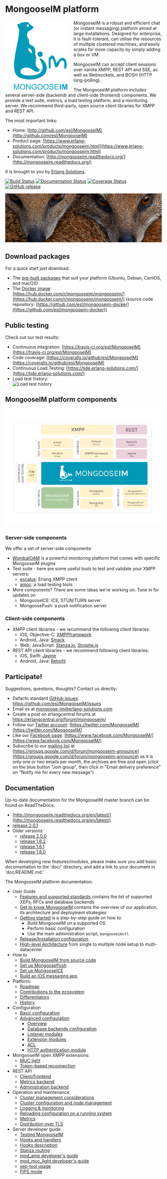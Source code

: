 # MongooseIM platform

<img align="left" src="doc/MongooseIM_logo.png" alt="MongooseIM platform's logo" style="padding-right: 20px;"/>

MongooseIM is a robust and efficient chat (or instant messaging) platform aimed at large installations. 
Designed for enterprise, it is fault-tolerant, can utilise the resources of multiple clustered machines, and easily scales for more capacity by simply adding a box or VM.

MongooseIM can accept client sessions over vanilla XMPP, REST API and SSE, as well as Websockets, and BOSH (HTTP long-polling).

The MongooseIM platform includes several server-side (backend) and client-side (frontend) components.
We provide a test suite, metrics, a load testing platform, and a monitoring server.
We recommend third-party, open source client libraries for XMPP and REST API.

The most important links:

* Home: [http://github.com/esl/MongooseIM](http://github.com/esl/MongooseIM)
* Product page: [https://www.erlang-solutions.com/products/mongooseim.html](https://www.erlang-solutions.com/products/mongooseim.html)
* Documentation: [http://mongooseim.readthedocs.org/](http://mongooseim.readthedocs.org/)

It is brought to you by [Erlang Solutions](https://www.erlang-solutions.com/).

[![Build Status](https://travis-ci.org/esl/MongooseIM.svg?branch=master)](https://travis-ci.org/esl/MongooseIM) [![Documentation Status](https://readthedocs.org/projects/mongooseim/badge/?version=latest)](http://mongooseim.readthedocs.org/en/latest/?badge=latest) [![Coverage Status](https://img.shields.io/coveralls/esl/MongooseIM.svg)](https://coveralls.io/r/esl/MongooseIM?branch=master) [![GitHub release](https://img.shields.io/github/release/esl/MongooseIM.svg)](https://github.com/esl/MongooseIM/releases)

<img src="doc/mongoose_top_banner_800.jpeg" alt="MongooseIM platform's mongooses faces" />

## Download packages

For a quick start just download:

* The [pre-built packages](https://www.erlang-solutions.com/resources/download.html) that suit your platform (Ubuntu, Debian, CentOS, and macOS)
* The [Docker image](https://hub.docker.com/r/mongooseim/mongooseim/): [https://hub.docker.com/r/mongooseim/mongooseim/](https://hub.docker.com/r/mongooseim/mongooseim/) (source code repository: [https://github.com/esl/mongooseim-docker](https://github.com/esl/mongooseim-docker))

## Public testing

Check out our test results:

* Continuous integration: [https://travis-ci.org/esl/MongooseIM](https://travis-ci.org/esl/MongooseIM)
* Code coverage: [https://coveralls.io/github/esl/MongooseIM](https://coveralls.io/github/esl/MongooseIM)
* Continuous Load Testing: [https://tide.erlang-solutions.com/](https://tide.erlang-solutions.com/)
* Load test history:  
  ![Load test history](https://tide.erlang-solutions.com/charts/bidaily_last_year.png)

## MongooseIM platform components

<img src="doc/MongooseIM_Platform_components.png" alt="MongooseIM platform schema" />

### Server-side components

We offer a set of server-side components:

* [WombatOAM](https://www.erlang-solutions.com/products/wombat-oam.html) is a powerful monitoring platform that comes with specific MongooseIM plugins
* Test suite - here are some useful tools to test and validate your XMPP servers:
    * [escalus](https://github.com/esl/escalus): Erlang XMPP client
    * [amoc](https://github.com/esl/amoc): a load testing tools
* More components? There are some ideas we're working on. Tune in for updates on
    * MongooseICE: ICE, STUN/TURN server
    * MongoosePush: a push notification server

### Client-side components

* XMPP client libraries - we recommend the following client libraries:
    * iOS, Objective-C: [XMPPframework](https://github.com/robbiehanson/XMPPFramework)
    * Android, Java: [Smack](https://github.com/igniterealtime/Smack)
    * Web, JavaScript: [Stanza.io](https://github.com/otalk/stanza.io), [Strophe.js](https://github.com/strophe/strophejs)
* REST API client libraries - we recommend following client libraries:
    * iOS, Swift: [Jayme](https://github.com/inaka/Jayme)
    * Android, Java: [Retrofit](https://github.com/square/retrofit)

## Participate!

Suggestions, questions, thoughts? Contact us directly:

* Defacto standard [GitHub issues](https://github.com/esl/MongooseIM/issues): https://github.com/esl/MongooseIM/issues
* Email us at <a href='mailto:mongoose-im@erlang-solutions.com'>mongoose-im@erlang-solutions.com</a>
* Create a post on erlangcentral forums at <a href='https://erlangcentral.org/forum/mongooseim/'>https://erlangcentral.org/forum/mongooseim/</a>
* Follow our [Twitter account](https://twitter.com/MongooseIM): [https://twitter.com/MongooseIM](https://twitter.com/MongooseIM)
* Like our [Facebook page](https://www.facebook.com/MongooseIM/): [https://www.facebook.com/MongooseIM/](https://www.facebook.com/MongooseIM/)
* Subscribe to our [mailing list](https://groups.google.com/d/forum/mongooseim-announce) at [https://groups.google.com/d/forum/mongooseim-announce](https://groups.google.com/d/forum/mongooseim-announce) as it is only one or two emails per month, the archives are free and open (click on the blue button "Join group", then click in "Email delivery preference" on "Notify me for every new message")

## Documentation

Up-to-date documentation for the MongooseIM master branch can be found on ReadTheDocs:

* [http://mongooseim.readthedocs.org/en/latest/](http://mongooseim.readthedocs.org/en/latest/)
* [release 2.0.1](http://mongooseim.readthedocs.org/en/2.0.1/)
* Older versions:
    * [release 2.0.0](http://mongooseim.readthedocs.org/en/2.0.0/)
    * [release 1.6.2](http://mongooseim.readthedocs.org/en/1.6.2/)
    * [release 1.6.1](http://mongooseim.readthedocs.org/en/1.6.1/)
    * [release 1.6.0](http://mongooseim.readthedocs.org/en/1.6.0/)


When developing new features/modules, please make sure you add basic documentation to the 'doc/' directory, and add a link to your document in 'doc/README.md.'

The MongooseIM platform documentation:

* User Guide
    * [Features and supported standards](doc/user-guide/Features-and-supported-standards.md) contains the list of supported XEPs, RFCs and database backends
    * [Get to know MongooseIM](doc/user-guide/Get-to-know-MongooseIM.md) contains the overview of our application, its architecture and deployment strategies
    * [Getting started](doc/user-guide/Getting-started.md) is a step-by-step guide on how to:
        * Build MongooseIM on a supported OS
        * Perform basic configuration
        * Use the main administration script, `mongooseimctl`
    * [Release/Installation configuration](doc/user-guide/release_config.md)
    * [High-level Architecture](doc/user-guide/MongooseIM-High-level-Architecture.md) from single to multiple node setup to multi-datacenter
* How to
    * [Build MongooseIM from source code](doc/user-guide/How-to-build.md)
    * [Set up MongoosePush](doc/user-guide/Push-notifications.md)
    * [Set up MongooseICE](doc/user-guide/ICE_tutorial.md)
    * [Build an iOS messaging app](doc/user-guide/iOS_tutorial.md)
* Platform:
    * [Roadmap](doc/Roadmap.md)
    * [Contributions to the ecosystem](doc/Contributions.md)
    * [Differentiators](doc/Differentiators.md)
    * [History](History.md)
* Configuration
    * [Basic configuration](doc/Basic-configuration.md)
    * [Advanced configuration](doc/Advanced-configuration.md)
        * [Overview](doc/Advanced-configuration.md)
        * [Database backends configuration](doc/advanced-configuration/database-backends-configuration.md)
        * [Listener modules](doc/advanced-configuration/Listener-modules.md)
        * [Extension modules](doc/advanced-configuration/Modules.md)
        * [ACL](doc/advanced-configuration/acl.md)
        * [HTTP authentication module](doc/advanced-configuration/HTTP-authentication-module.md)
* MongooseIM open XMPP extensions:
    * [MUC light](doc/open-extensions/muc_light.md)
    * [Token-based reconnection](doc/open-extensions/token-reconnection.md)
* REST API
    * [Client/frontend](doc/rest-api/Client-frontend.md)
    * [Metrics backend](doc/rest-api/Metrics-backend.md)
    * [Administration backend](doc/rest-api/Administration-backend.md)
* Operation and maintenance
    * [Cluster management considerations](doc/operation-and-maintenance/Cluster-management-considerations.md)
    * [Cluster configuration and node management](doc/operation-and-maintenance/Cluster-configuration-and-node-management.md)
    * [Logging & monitoring](doc/operation-and-maintenance/Logging-&-monitoring.md)
    * [Reloading configuration on a running system](doc/operation-and-maintenance/Reloading-configuration-on-a-running-system.md)
    * [Metrics](doc/operation-and-maintenance/Mongoose-metrics.md)
    * [Distribution over TLS](doc/operation-and-maintenance/tls-distribution.md)
* Server developer guide
    * [Testing MongooseIM](doc/developers-guide/Testing-MongooseIM.md)
    * [Hooks and handlers](doc/developers-guide/Hooks-and-handlers.md)
    * [Hooks description](doc/developers-guide/hooks_description.md)
    * [Stanza routing](doc/developers-guide/message_routing.md)
    * [mod_amp developer's guide](doc/developers-guide/mod_amp_developers_guide.md)
    * [mod_muc_light developer's guide](doc/developers-guide/mod_muc_light_developers_guide.md)
    * [xep-tool usage](doc/developers-guide/xep_tool.md)
    * [FIPS mode](doc/developers-guide/OpenSSL-and-FIPS.md)
